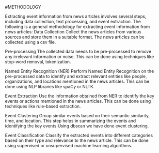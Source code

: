 #METHODOLOGY

Extracting event information from news articles involves several steps, including data collection, text processing, and event extraction. The following is a general methodology for extracting event information from news articles:
Data Collection
Collect the news articles from various sources and store them in a suitable format. The news articles can be collected using a csv file.

Pre-processing
The collected data needs to be pre-processed to remove any irrelevant information or noise. This can be done using techniques like stop-word removal, tokenization.                                                              


Named Entity Recognition (NER)
Perform Named Entity Recognition on the pre-processed data to identify and extract relevant entities like people, organizations, and locations mentioned in the news articles. This can be done using NLP libraries like spaCy or NLTK.


Event Extraction
Use the information obtained from NER to identify the key events or actions mentioned in the news articles. This can be done using techniques like rule-based extraction.

Event Clustering
Group similar events based on their semantic similarity, time, and location. This step helps in summarizing the events and identifying the key events.Using dbscan we have done event clustering.

Event Classification
Classify the extracted events into different categories based on their type and relevance to the news article. This can be done using supervised or unsupervised machine learning algorithms.
